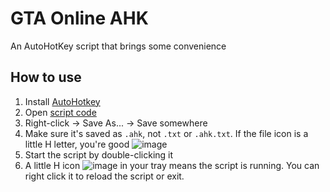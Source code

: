 # GTA Online AHK

An AutoHotKey script that brings some convenience

## How to use

1. Install [AutoHotkey](https://www.autohotkey.com/)
1. Open [script code](https://raw.githubusercontent.com/bill876/gta-online-ahk/main/gtao.ahk)
1. Right-click -> Save As... -> Save somewhere
1. Make sure it's saved as `.ahk`, not `.txt` or `.ahk.txt`. If the file icon is a little H letter, you're good ![image](https://user-images.githubusercontent.com/1449249/121392005-cabf8000-c970-11eb-9633-684974e01a2f.png)
1. Start the script by double-clicking it 
1. A little H icon ![image](https://user-images.githubusercontent.com/1449249/121393845-9056e280-c972-11eb-8327-868cc2a7587f.png) in your tray means the script is running. You can right click it to reload the script or exit.
